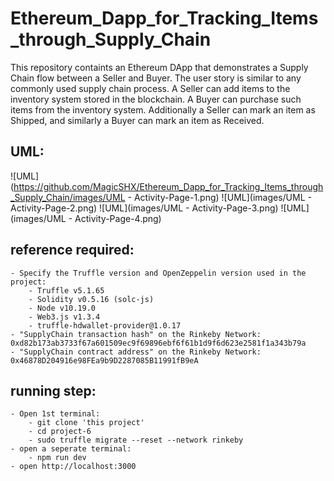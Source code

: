 # Ethereum_Dapp_for_Tracking_Items_through_Supply_Chain

This repository containts an Ethereum DApp that demonstrates a Supply Chain flow between a Seller and Buyer. The user story is similar to any commonly used supply chain process. A Seller can add items to the inventory system stored in the blockchain. A Buyer can purchase such items from the inventory system. Additionally a Seller can mark an item as Shipped, and similarly a Buyer can mark an item as Received.

## UML:

![UML](https://github.com/MagicSHX/Ethereum_Dapp_for_Tracking_Items_through_Supply_Chain/images/UML - Activity-Page-1.png)
![UML](images/UML - Activity-Page-2.png)
![UML](images/UML - Activity-Page-3.png)
![UML](images/UML - Activity-Page-4.png)

## reference required:

    - Specify the Truffle version and OpenZeppelin version used in the project:
        - Truffle v5.1.65
        - Solidity v0.5.16 (solc-js)
        - Node v10.19.0
        - Web3.js v1.3.4
        - truffle-hdwallet-provider@1.0.17
    - "SupplyChain transaction hash" on the Rinkeby Network: 0xd82b173ab3733f67a601509ec9f69896ebf6f61b1d9f6d623e2581f1a343b79a
    - "SupplyChain contract address" on the Rinkeby Network: 0x46878D204916e98FEa9b9D2287085B11991fB9eA

## running step:

    - Open 1st terminal:
        - git clone 'this project'
        - cd project-6
        - sudo truffle migrate --reset --network rinkeby
    - open a seperate terminal:
        - npm run dev
    - open http://localhost:3000